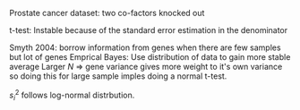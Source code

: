 Prostate cancer dataset: two co-factors knocked out

t-test: Instable because of the standard error estimation in the denominator

Smyth 2004: borrow information from genes when there are few samples but lot of genes
Emprical Bayes: Use distribution of data to gain more stable average 
Larger $N$ => gene variance gives more weight to it's own variance so doing this for 
large sample imples doing a normal t-test.

$s_i^2$ follows log-normal distrbution.

